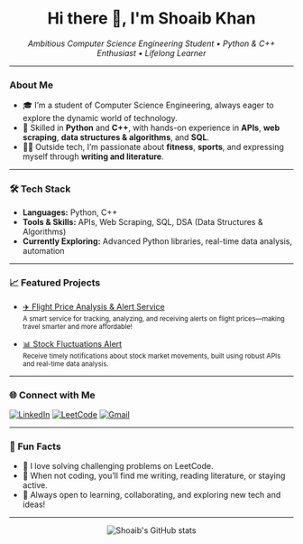 <!-- Profile README for shoaib-khan-24 -->

<h1 align="center">Hi there 👋, I'm Shoaib Khan</h1>
<p align="center">
  <em>Ambitious Computer Science Engineering Student • Python & C++ Enthusiast • Lifelong Learner</em>
</p>

---

###  About Me

- 🎓 I’m a student of Computer Science Engineering, always eager to explore the dynamic world of technology.
- 🐍 Skilled in **Python** and **C++**, with hands-on experience in **APIs**, **web scraping**, **data structures & algorithms**, and **SQL**.
- 🏋️‍♂️ Outside tech, I’m passionate about **fitness**, **sports**, and expressing myself through **writing and literature**.

---

### 🛠️ Tech Stack

- **Languages:** Python, C++
- **Tools & Skills:** APIs, Web Scraping, SQL, DSA (Data Structures & Algorithms)
- **Currently Exploring:** Advanced Python libraries, real-time data analysis, automation

---

### 📈 Featured Projects

- [✈️ Flight Price Analysis & Alert Service](https://github.com/shoaib-khan-24/Flight-Price-Analysis-and-Alert-Service)  
  <sup>A smart service for tracking, analyzing, and receiving alerts on flight prices—making travel smarter and more affordable!</sup>

- [📊 Stock Fluctuations Alert](https://github.com/shoaib-khan-24/Stock-fluctuations-alert)  
  <sup>Receive timely notifications about stock market movements, built using robust APIs and real-time data analysis.</sup>

---

### 🌐 Connect with Me

[![LinkedIn](https://img.shields.io/badge/LinkedIn-blue?logo=linkedin)](https://www.linkedin.com/in/shoaib-khan-1359ab279/)
[![LeetCode](https://img.shields.io/badge/LeetCode-orange?logo=leetcode)](https://leetcode.com/u/shoaib-khan-24/)
[![Gmail](https://img.shields.io/badge/Gmail-red?logo=gmail)](mailto:khanshoaib24122003@gmail.com)

---

### 📖 Fun Facts

- 🧠 I love solving challenging problems on LeetCode.
- 📝 When not coding, you’ll find me writing, reading literature, or staying active.
- 🌱 Always open to learning, collaborating, and exploring new tech and ideas!

---

<p align="center">
  <img src="https://github-readme-stats.vercel.app/api?username=shoaib-khan-24&show_icons=true&theme=radical" alt="Shoaib's GitHub stats" />
</p>
